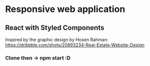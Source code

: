 # Responsive web application

## React with Styled Components

Inspired by the graphic design by Hosen Rahman: https://dribbble.com/shots/20893234-Real-Estate-Website-Design

### Clone then -> npm start :D
